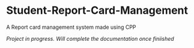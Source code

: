 # Student-Report-Card-Management
A Report card management system made using CPP 

*Project in progress. 
Will complete the documentation once finiished*
